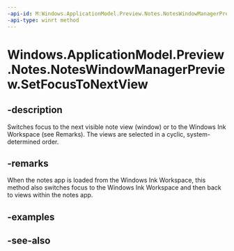 ```yaml
---
-api-id: M:Windows.ApplicationModel.Preview.Notes.NotesWindowManagerPreview.SetFocusToNextView
-api-type: winrt method
---
```


<!-- Method syntax
public void SetFocusToNextView()
-->

# Windows.ApplicationModel.Preview.Notes.NotesWindowManagerPreview.SetFocusToNextView

## -description
Switches focus to the next visible note view (window) or to the Windows Ink Workspace (see Remarks). The views are selected in a cyclic, system-determined order.

## -remarks
When the notes app is loaded from the Windows Ink Workspace, this method also switches focus to the Windows Ink Workspace and then back to views within the notes app.

## -examples

## -see-also

